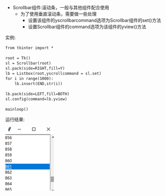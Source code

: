 * Scrollbar组件:滚动条，一般与其他组件配合使用
  * 为了使用垂直滚动条，需要做一些处理
    * 设置该组件的yscrollbarcommand选项为Scrollbar组件的set\(\)方法
    * 设置Scrollbar组件的command选项为该组件的yview\(\)方法

实例:

```
from tkinter import *

root = Tk()
sl = Scrollbar(root)
sl.pack(side=RIGHT,fill=Y)
lb = Listbox(root,yscrollcommand = sl.set)
for i in range(1000):
    lb.insert(END,str(i))

lb.pack(side=LEFT,fill=BOTH)
sl.config(command=lb.yview)

mainloop()
```

运行结果:

![](/assets/tk-6.1.1.9-1.png)





